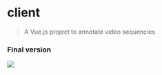 # client

> A Vue.js project to annotate video sequencies

### Final version
![](https://github.com/MLjungg/VotesClient/blob/master/LayOutPicture.png)
